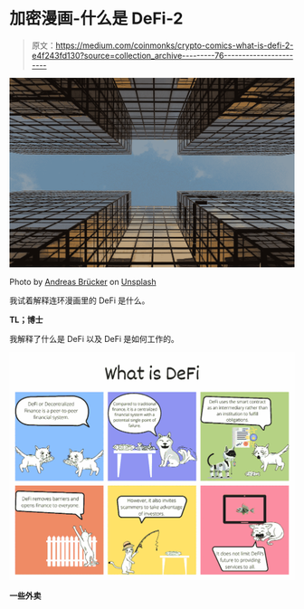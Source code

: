 # 加密漫画-什么是 DeFi-2

> 原文：<https://medium.com/coinmonks/crypto-comics-what-is-defi-2-e4f243fd130?source=collection_archive---------76----------------------->

![](img/b2b932baf7f014fb125a94f363058fb4.png)

Photo by [Andreas Brücker](https://unsplash.com/@andreasbruecker?utm_source=unsplash&utm_medium=referral&utm_content=creditCopyText) on [Unsplash](https://unsplash.com/s/photos/finance?utm_source=unsplash&utm_medium=referral&utm_content=creditCopyText)

我试着解释连环漫画里的 DeFi 是什么。

**TL；博士**

我解释了什么是 DeFi 以及 DeFi 是如何工作的。

![](img/519fb99ed24a7c245cd1c5c0d8e4c9a1.png)

**一些外卖**